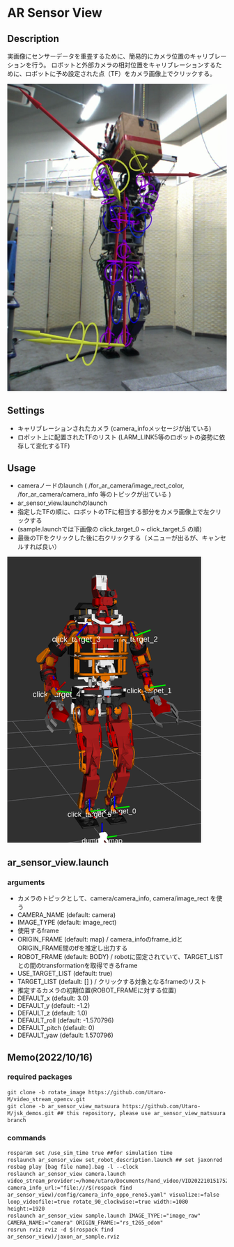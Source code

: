 # AR Sensor View

## Description

実画像にセンサーデータを重畳するために、簡易的にカメラ位置のキャリブレーションを行う。
ロボットと外部カメラの相対位置をキャリブレーションするために、ロボットに予め設定された点（TF）をカメラ画像上でクリックする。

![センサ画像サンプル](https://github.com/jsk-ros-pkg/jsk_demos/blob/master/ar_sensor_view/docs/jaxon_ar_real.png)

## Settings

- キャリブレーションされたカメラ (camera_infoメッセージが出ている)
- ロボット上に配置されたTFのリスト (LARM_LINK5等のロボットの姿勢に依存して変化するTF)

## Usage

- cameraノードのlaunch ( /for_ar_camera/image_rect_color, /for_ar_camera/camera_info 等のトピックが出ている )
- ar_sensor_view.launchのlaunch
- 指定したTFの順に、ロボットのTFに相当する部分をカメラ画像上で左クリックする
- (sample.launchでは下画像の click_target_0 ~ click_target_5 の順)
- 最後のTFをクリックした後に右クリックする（メニューが出るが、キャンセルすれば良い）

![TF位置サンプル](https://github.com/jsk-ros-pkg/jsk_demos/blob/master/ar_sensor_view/docs/jaxon_ar_v.png)

## ar_sensor_view.launch
### arguments
- カメラのトピックとして、camera/camera_info, camera/image_rect を使う
- CAMERA_NAME (default: camera)
- IMAGE_TYPE (default: image_rect)
- 使用するframe
- ORIGIN_FRAME (default: map) / camera_infoのframe_idとORIGIN_FRAME間のtfを推定し出力する
- ROBOT_FRAME (default: BODY) / robotに固定されていて、TARGET_LISTとの間のtransformationを取得できるframe
- USE_TARGET_LIST (default: true)
- TARGET_LIST (default: [] ) / クリックする対象となるframeのリスト
- 推定するカメラの初期位置(ROBOT_FRAMEに対する位置)
- DEFAULT_x (default: 3.0)
- DEFAULT_y (default: -1.2)
- DEFAULT_z (default: 1.0)
- DEFAULT_roll (default: -1.570796)
- DEFAULT_pitch (default: 0)
- DEFAULT_yaw (default: 1.570796)

## Memo(2022/10/16)
### required packages
```
git clone -b rotate_image https://github.com/Utaro-M/video_stream_opencv.git
git clone -b ar_sensor_view_matsuura https://github.com/Utaro-M/jsk_demos.git ## this repository, please use ar_sensor_view_matsuura branch
```

### commands
```
rosparam set /use_sim_time true ##for simulation time
roslaunch ar_sensor_view set_robot_description.launch ## set jaxonred
rosbag play [bag file name].bag -l --clock
roslaunch ar_sensor_view camera.launch video_stream_provider:=/home/utaro/Documents/hand_video/VID20221015175257.mp4 camera_info_url:="file:///$(rospack find ar_sensor_view)/config/camera_info_oppo_reno5.yaml" visualize:=false loop_videofile:=true rotate_90_clockwise:=true width:=1080 height:=1920
roslaunch ar_sensor_view sample.launch IMAGE_TYPE:="image_raw" CAMERA_NAME:="camera" ORIGIN_FRAME:="rs_t265_odom"
rosrun rviz rviz -d $(rospack find ar_sensor_view)/jaxon_ar_sample.rviz
```
